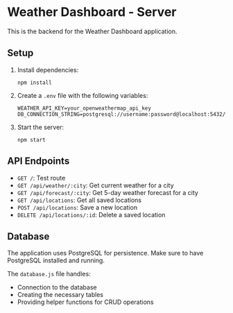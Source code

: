# Weather Dashboard - Server

This is the backend for the Weather Dashboard application.

## Setup

1. Install dependencies:

   ```
   npm install
   ```

2. Create a `.env` file with the following variables:

   ```
   WEATHER_API_KEY=your_openweathermap_api_key
   DB_CONNECTION_STRING=postgresql://username:password@localhost:5432/weather_app
   ```

3. Start the server:
   ```
   npm start
   ```

## API Endpoints

- `GET /`: Test route
- `GET /api/weather/:city`: Get current weather for a city
- `GET /api/forecast/:city`: Get 5-day weather forecast for a city
- `GET /api/locations`: Get all saved locations
- `POST /api/locations`: Save a new location
- `DELETE /api/locations/:id`: Delete a saved location

## Database

The application uses PostgreSQL for persistence. Make sure to have PostgreSQL installed and running.

The `database.js` file handles:

- Connection to the database
- Creating the necessary tables
- Providing helper functions for CRUD operations
